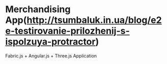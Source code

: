 # Merchandising App(http://tsumbaluk.in.ua/blog/e2e-testirovanie-prilozhenij-s-ispolzuya-protractor)
Fabric.js + Angular.js + Three.js Application